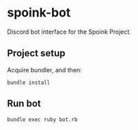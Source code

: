 # spoink-bot
Discord bot interface for the Spoink Project.

## Project setup
Acquire bundler, and then:
```
bundle install
```

## Run bot
```
bundle exec ruby bot.rb
```
